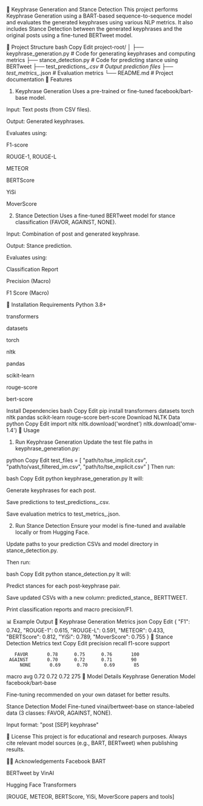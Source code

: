 🔑 Keyphrase Generation and Stance Detection
This project performs Keyphrase Generation using a BART-based sequence-to-sequence model and evaluates the generated keyphrases using various NLP metrics. It also includes Stance Detection between the generated keyphrases and the original posts using a fine-tuned BERTweet model.

📁 Project Structure
bash
Copy
Edit
project-root/
│
├── keyphrase_generation.py      # Code for generating keyphrases and computing metrics
├── stance_detection.py          # Code for predicting stance using BERTweet
├── test_predictions_*.csv       # Output prediction files
├── test_metrics_*.json          # Evaluation metrics
└── README.md                    # Project documentation
🧠 Features
1. Keyphrase Generation
Uses a pre-trained or fine-tuned facebook/bart-base model.

Input: Text posts (from CSV files).

Output: Generated keyphrases.

Evaluates using:

F1-score

ROUGE-1, ROUGE-L

METEOR

BERTScore

YiSi

MoverScore

2. Stance Detection
Uses a fine-tuned BERTweet model for stance classification (FAVOR, AGAINST, NONE).

Input: Combination of post and generated keyphrase.

Output: Stance prediction.

Evaluates using:

Classification Report

Precision (Macro)

F1 Score (Macro)

🔧 Installation
Requirements
Python 3.8+

transformers

datasets

torch

nltk

pandas

scikit-learn

rouge-score

bert-score

Install Dependencies
bash
Copy
Edit
pip install transformers datasets torch nltk pandas scikit-learn rouge-score bert-score
Download NLTK Data
python
Copy
Edit
import nltk
nltk.download('wordnet')
nltk.download('omw-1.4')
🚀 Usage
1. Run Keyphrase Generation
Update the test file paths in keyphrase_generation.py:

python
Copy
Edit
test_files = [
    "path/to/tse_implicit.csv",
    "path/to/vast_filtered_im.csv",
    "path/to/tse_explicit.csv"
]
Then run:

bash
Copy
Edit
python keyphrase_generation.py
It will:

Generate keyphrases for each post.

Save predictions to test_predictions_<dataset>.csv.

Save evaluation metrics to test_metrics_<dataset>.json.

2. Run Stance Detection
Ensure your model is fine-tuned and available locally or from Hugging Face.

Update paths to your prediction CSVs and model directory in stance_detection.py.

Then run:

bash
Copy
Edit
python stance_detection.py
It will:

Predict stances for each post-keyphrase pair.

Save updated CSVs with a new column: predicted_stance_ BERTTWEET.

Print classification reports and macro precision/F1.

📊 Example Output
🔑 Keyphrase Generation Metrics
json
Copy
Edit
{
    "F1": 0.742,
    "ROUGE-1": 0.615,
    "ROUGE-L": 0.591,
    "METEOR": 0.433,
    "BERTScore": 0.812,
    "YiSi": 0.789,
    "MoverScore": 0.755
}
🧭 Stance Detection Metrics
text
Copy
Edit
              precision    recall  f1-score   support

       FAVOR       0.78      0.75      0.76       100
     AGAINST       0.70      0.72      0.71       90
         NONE       0.69      0.70      0.69       85

   macro avg       0.72      0.72      0.72       275
🧪 Model Details
Keyphrase Generation Model
facebook/bart-base

Fine-tuning recommended on your own dataset for better results.

Stance Detection Model
Fine-tuned vinai/bertweet-base on stance-labeled data (3 classes: FAVOR, AGAINST, NONE).

Input format: "post [SEP] keyphrase"

📝 License
This project is for educational and research purposes. Always cite relevant model sources (e.g., BART, BERTweet) when publishing results.

🙋‍♂️ Acknowledgements
Facebook BART

BERTweet by VinAI

Hugging Face Transformers

[ROUGE, METEOR, BERTScore, YiSi, MoverScore papers and tools]
